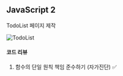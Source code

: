 ## JavaScript 2

TodoList 페이지 제작

![TodoList](https://github.com/BangDori/LIKELION-11th/assets/44726494/c1be5ff2-f443-49e1-9636-3c87c851667b)

#### 코드 리뷰

1. 함수의 단일 원칙 책임 준수하기 (자가진단) ✅
